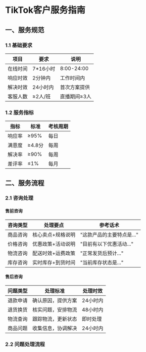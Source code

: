 # TikTok客户服务指南

## 一、服务规范
### 1.1 基础要求
| 项目 | 要求 | 说明 |
|-----|------|------|
| 在线时间 | 7*16小时 | 8:00-24:00 |
| 响应时效 | 2分钟内 | 工作时间内 |
| 解决时效 | 24小时内 | 首次方案提供 |
| 客服人数 | ≥2人/班 | 直播期间≥3人 |

### 1.2 服务指标
| 指标 | 标准 | 考核周期 |
|-----|------|---------|
| 响应率 | ≥95% | 每日 |
| 满意度 | ≥4.8分 | 每周 |
| 解决率 | ≥90% | 每周 |
| 差评率 | ≤1% | 每月 |

## 二、服务流程
### 2.1 咨询处理
#### 售前咨询
| 咨询类型 | 处理要点 | 参考话术 |
|---------|---------|---------|
| 商品咨询 | 核心卖点+规格说明 | "这款产品的主要特点是..." |
| 价格咨询 | 优惠政策+活动说明 | "目前有以下优惠活动..." |
| 物流咨询 | 配送时效+运费政策 | "正常发货后预计..." |
| 库存咨询 | 实时库存+到货时间 | "当前库存状态是..." |

#### 售后咨询
| 问题类型 | 处理标准 | 处理时效 |
|---------|---------|---------|
| 退款申请 | 确认原因，提供方案 | 24小时内 |
| 退货换货 | 核实问题，安排物流 | 48小时内 |
| 物流查询 | 跟踪物流，更新状态 | 即时处理 |
| 商品问题 | 收集信息，协调解决 | 24小时内 |

### 2.2 问题处理流程 
